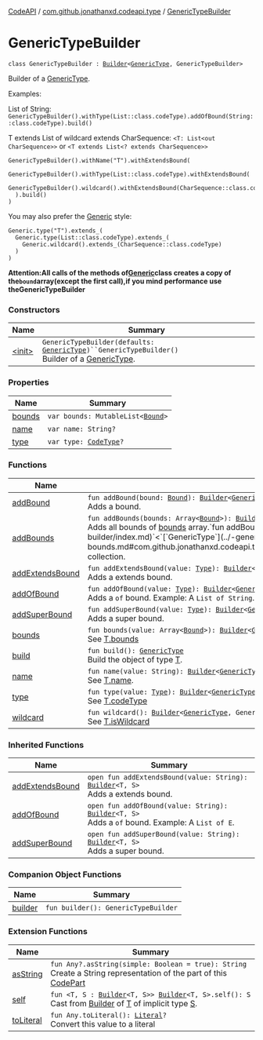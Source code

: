 [CodeAPI](../../index.md) / [com.github.jonathanxd.codeapi.type](../index.md) / [GenericTypeBuilder](.)

# GenericTypeBuilder

`class GenericTypeBuilder : `[`Builder`](../-generic-type/-builder/index.md)`<`[`GenericType`](../-generic-type/index.md)`, GenericTypeBuilder>`

Builder of a [GenericType](../-generic-type/index.md).

Examples:

List of String:
`GenericTypeBuilder().withType(List::class.codeType).addOfBound(String::class.codeType).build()`

T extends List of wildcard extends CharSequence: `<T: List<out CharSequence>>` or `<T extends List<? extends CharSequence>>`

```
GenericTypeBuilder().withName("T").withExtendsBound(
  GenericTypeBuilder().withType(List::class.codeType).withExtendsBound(
    GenericTypeBuilder().wildcard().withExtendsBound(CharSequence::class.codeType).build()
  ).build()
)
```

You may also prefer the [Generic](../-generic/index.md) style:

```
Generic.type("T").extends_(
  Generic.type(List::class.codeType).extends_(
    Generic.wildcard().extends_(CharSequence::class.codeType)
  )
)
```

**Attention:All calls of the methods of[Generic](../-generic/index.md)class creates a copy of the`bound`array(except the first call),if you mind performance use theGenericTypeBuilder**

### Constructors

| Name | Summary |
|---|---|
| [&lt;init&gt;](-init-.md) | `GenericTypeBuilder(defaults: `[`GenericType`](../-generic-type/index.md)`)``GenericTypeBuilder()`<br>Builder of a [GenericType](../-generic-type/index.md). |

### Properties

| Name | Summary |
|---|---|
| [bounds](bounds.md) | `var bounds: MutableList<`[`Bound`](../-generic-type/-bound/index.md)`>` |
| [name](name.md) | `var name: String?` |
| [type](type.md) | `var type: `[`CodeType`](../-code-type/index.md)`?` |

### Functions

| Name | Summary |
|---|---|
| [addBound](add-bound.md) | `fun addBound(bound: `[`Bound`](../-generic-type/-bound/index.md)`): `[`Builder`](../-generic-type/-builder/index.md)`<`[`GenericType`](../-generic-type/index.md)`, GenericTypeBuilder>`<br>Adds a bound. |
| [addBounds](add-bounds.md) | `fun addBounds(bounds: Array<`[`Bound`](../-generic-type/-bound/index.md)`>): `[`Builder`](../-generic-type/-builder/index.md)`<`[`GenericType`](../-generic-type/index.md)`, GenericTypeBuilder>`<br>Adds all bounds of [bounds](add-bounds.md#com.github.jonathanxd.codeapi.type.GenericTypeBuilder$addBounds(kotlin.Array((com.github.jonathanxd.codeapi.type.GenericType.Bound)))/bounds) array.`fun addBounds(bounds: Collection<`[`Bound`](../-generic-type/-bound/index.md)`>): `[`Builder`](../-generic-type/-builder/index.md)`<`[`GenericType`](../-generic-type/index.md)`, GenericTypeBuilder>`<br>Adds all bounds of [bounds](add-bounds.md#com.github.jonathanxd.codeapi.type.GenericTypeBuilder$addBounds(kotlin.collections.Collection((com.github.jonathanxd.codeapi.type.GenericType.Bound)))/bounds) collection. |
| [addExtendsBound](add-extends-bound.md) | `fun addExtendsBound(value: `[`Type`](http://docs.oracle.com/javase/6/docs/api/java/lang/reflect/Type.html)`): `[`Builder`](../-generic-type/-builder/index.md)`<`[`GenericType`](../-generic-type/index.md)`, GenericTypeBuilder>`<br>Adds a extends bound. |
| [addOfBound](add-of-bound.md) | `fun addOfBound(value: `[`Type`](http://docs.oracle.com/javase/6/docs/api/java/lang/reflect/Type.html)`): `[`Builder`](../-generic-type/-builder/index.md)`<`[`GenericType`](../-generic-type/index.md)`, GenericTypeBuilder>`<br>Adds a `of` bound. Example: A `List of String`. |
| [addSuperBound](add-super-bound.md) | `fun addSuperBound(value: `[`Type`](http://docs.oracle.com/javase/6/docs/api/java/lang/reflect/Type.html)`): `[`Builder`](../-generic-type/-builder/index.md)`<`[`GenericType`](../-generic-type/index.md)`, GenericTypeBuilder>`<br>Adds a super bound. |
| [bounds](bounds.md) | `fun bounds(value: Array<`[`Bound`](../-generic-type/-bound/index.md)`>): `[`Builder`](../-generic-type/-builder/index.md)`<`[`GenericType`](../-generic-type/index.md)`, GenericTypeBuilder>`<br>See [T.bounds](#) |
| [build](build.md) | `fun build(): `[`GenericType`](../-generic-type/index.md)<br>Build the object of type [T](#). |
| [name](name.md) | `fun name(value: String): `[`Builder`](../-generic-type/-builder/index.md)`<`[`GenericType`](../-generic-type/index.md)`, GenericTypeBuilder>`<br>See [T.name](#). |
| [type](type.md) | `fun type(value: `[`Type`](http://docs.oracle.com/javase/6/docs/api/java/lang/reflect/Type.html)`): `[`Builder`](../-generic-type/-builder/index.md)`<`[`GenericType`](../-generic-type/index.md)`, GenericTypeBuilder>`<br>See [T.codeType](#) |
| [wildcard](wildcard.md) | `fun wildcard(): `[`Builder`](../-generic-type/-builder/index.md)`<`[`GenericType`](../-generic-type/index.md)`, GenericTypeBuilder>`<br>See [T.isWildcard](#) |

### Inherited Functions

| Name | Summary |
|---|---|
| [addExtendsBound](../-generic-type/-builder/add-extends-bound.md) | `open fun addExtendsBound(value: String): `[`Builder`](../-generic-type/-builder/index.md)`<T, S>`<br>Adds a extends bound. |
| [addOfBound](../-generic-type/-builder/add-of-bound.md) | `open fun addOfBound(value: String): `[`Builder`](../-generic-type/-builder/index.md)`<T, S>`<br>Adds a `of` bound. Example: A `List of E`. |
| [addSuperBound](../-generic-type/-builder/add-super-bound.md) | `open fun addSuperBound(value: String): `[`Builder`](../-generic-type/-builder/index.md)`<T, S>`<br>Adds a super bound. |

### Companion Object Functions

| Name | Summary |
|---|---|
| [builder](builder.md) | `fun builder(): GenericTypeBuilder` |

### Extension Functions

| Name | Summary |
|---|---|
| [asString](../../com.github.jonathanxd.codeapi.util/kotlin.-any/as-string.md) | `fun Any?.asString(simple: Boolean = true): String`<br>Create a String representation of the part of this [CodePart](../../com.github.jonathanxd.codeapi/-code-part/index.md) |
| [self](../../com.github.jonathanxd.codeapi.util/self.md) | `fun <T, S : `[`Builder`](../../com.github.jonathanxd.codeapi.builder/-builder/index.md)`<T, S>> `[`Builder`](../../com.github.jonathanxd.codeapi.builder/-builder/index.md)`<T, S>.self(): S`<br>Cast from [Builder](../../com.github.jonathanxd.codeapi.builder/-builder/index.md) of [T](#) of implicit type [S](#). |
| [toLiteral](../../com.github.jonathanxd.codeapi.util.conversion/kotlin.-any/to-literal.md) | `fun Any.toLiteral(): `[`Literal`](../../com.github.jonathanxd.codeapi.literal/-literal/index.md)`?`<br>Convert this value to a literal |
